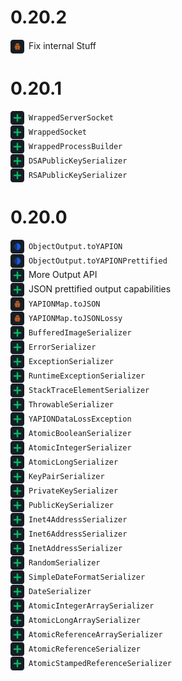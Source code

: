 # 0.20.2

<div style="margin-bottom: 1px">
<img src="../../icons/fix.png" width="22px" style="vertical-align: middle; margin-right: 3px"> Fix internal Stuff
</div>

# 0.20.1

<div style="margin-bottom: 1px">
<img src="../../icons/add.png" width="22px" style="vertical-align: middle; margin-right: 3px"> <code>WrappedServerSocket</code>
</div>
<div style="margin-bottom: 1px">
<img src="../../icons/add.png" width="22px" style="vertical-align: middle; margin-right: 3px"> <code>WrappedSocket</code>
</div>
<div style="margin-bottom: 1px">
<img src="../../icons/add.png" width="22px" style="vertical-align: middle; margin-right: 3px"> <code>WrappedProcessBuilder</code>
</div>
<div style="margin-bottom: 1px">
<img src="../../icons/add.png" width="22px" style="vertical-align: middle; margin-right: 3px"> <code>DSAPublicKeySerializer</code>
</div>
<div style="margin-bottom: 1px">
<img src="../../icons/add.png" width="22px" style="vertical-align: middle; margin-right: 3px"> <code>RSAPublicKeySerializer</code>
</div>

# 0.20.0

<div style="margin-bottom: 1px">
<img src="../../icons/simplify.png" width="22px" style="vertical-align: middle; margin-right: 3px"> <code>ObjectOutput.toYAPION</code>
</div>
<div style="margin-bottom: 1px">
<img src="../../icons/simplify.png" width="22px" style="vertical-align: middle; margin-right: 3px"> <code>ObjectOutput.toYAPIONPrettified</code>
</div>
<div style="margin-bottom: 1px">
<img src="../../icons/add.png" width="22px" style="vertical-align: middle; margin-right: 3px"> More Output API
</div>
<div style="margin-bottom: 1px">
<img src="../../icons/add.png" width="22px" style="vertical-align: middle; margin-right: 3px"> JSON prettified output capabilities
</div>
<div style="margin-bottom: 1px">
<img src="../../icons/fix.png" width="22px" style="vertical-align: middle; margin-right: 3px"> <code>YAPIONMap.toJSON</code>
</div>
<div style="margin-bottom: 1px">
<img src="../../icons/fix.png" width="22px" style="vertical-align: middle; margin-right: 3px"> <code>YAPIONMap.toJSONLossy</code>
</div>
<div style="margin-bottom: 1px">
<img src="../../icons/add.png" width="22px" style="vertical-align: middle; margin-right: 3px"> <code>BufferedImageSerializer</code>
</div>
<div style="margin-bottom: 1px">
<img src="../../icons/add.png" width="22px" style="vertical-align: middle; margin-right: 3px"> <code>ErrorSerializer</code>
</div>
<div style="margin-bottom: 1px">
<img src="../../icons/add.png" width="22px" style="vertical-align: middle; margin-right: 3px"> <code>ExceptionSerializer</code>
</div>
<div style="margin-bottom: 1px">
<img src="../../icons/add.png" width="22px" style="vertical-align: middle; margin-right: 3px"> <code>RuntimeExceptionSerializer</code>
</div>
<div style="margin-bottom: 1px">
<img src="../../icons/add.png" width="22px" style="vertical-align: middle; margin-right: 3px"> <code>StackTraceElementSerializer</code>
</div>
<div style="margin-bottom: 1px">
<img src="../../icons/add.png" width="22px" style="vertical-align: middle; margin-right: 3px"> <code>ThrowableSerializer</code>
</div>
<div style="margin-bottom: 1px">
<img src="../../icons/add.png" width="22px" style="vertical-align: middle; margin-right: 3px"> <code>YAPIONDataLossException</code>
</div>
<div style="margin-bottom: 1px">
<img src="../../icons/add.png" width="22px" style="vertical-align: middle; margin-right: 3px"> <code>AtomicBooleanSerializer</code>
</div>
<div style="margin-bottom: 1px">
<img src="../../icons/add.png" width="22px" style="vertical-align: middle; margin-right: 3px"> <code>AtomicIntegerSerializer</code>
</div>
<div style="margin-bottom: 1px">
<img src="../../icons/add.png" width="22px" style="vertical-align: middle; margin-right: 3px"> <code>AtomicLongSerializer</code>
</div>
<div style="margin-bottom: 1px">
<img src="../../icons/add.png" width="22px" style="vertical-align: middle; margin-right: 3px"> <code>KeyPairSerializer</code>
</div>
<div style="margin-bottom: 1px">
<img src="../../icons/add.png" width="22px" style="vertical-align: middle; margin-right: 3px"> <code>PrivateKeySerializer</code>
</div>
<div style="margin-bottom: 1px">
<img src="../../icons/add.png" width="22px" style="vertical-align: middle; margin-right: 3px"> <code>PublicKeySerializer</code>
</div>
<div style="margin-bottom: 1px">
<img src="../../icons/add.png" width="22px" style="vertical-align: middle; margin-right: 3px"> <code>Inet4AddressSerializer</code>
</div>
<div style="margin-bottom: 1px">
<img src="../../icons/add.png" width="22px" style="vertical-align: middle; margin-right: 3px"> <code>Inet6AddressSerializer</code>
</div>
<div style="margin-bottom: 1px">
<img src="../../icons/add.png" width="22px" style="vertical-align: middle; margin-right: 3px"> <code>InetAddressSerializer</code>
</div>
<div style="margin-bottom: 1px">
<img src="../../icons/add.png" width="22px" style="vertical-align: middle; margin-right: 3px"> <code>RandomSerializer</code>
</div>
<div style="margin-bottom: 1px">
<img src="../../icons/add.png" width="22px" style="vertical-align: middle; margin-right: 3px"> <code>SimpleDateFormatSerializer</code>
</div>
<div style="margin-bottom: 1px">
<img src="../../icons/add.png" width="22px" style="vertical-align: middle; margin-right: 3px"> <code>DateSerializer</code>
</div>
<div style="margin-bottom: 1px">
<img src="../../icons/add.png" width="22px" style="vertical-align: middle; margin-right: 3px"> <code>AtomicIntegerArraySerializer</code>
</div>
<div style="margin-bottom: 1px">
<img src="../../icons/add.png" width="22px" style="vertical-align: middle; margin-right: 3px"> <code>AtomicLongArraySerializer</code>
</div>
<div style="margin-bottom: 1px">
<img src="../../icons/add.png" width="22px" style="vertical-align: middle; margin-right: 3px"> <code>AtomicReferenceArraySerializer</code>
</div>
<div style="margin-bottom: 1px">
<img src="../../icons/add.png" width="22px" style="vertical-align: middle; margin-right: 3px"> <code>AtomicReferenceSerializer</code>
</div>
<div style="margin-bottom: 1px">
<img src="../../icons/add.png" width="22px" style="vertical-align: middle; margin-right: 3px"> <code>AtomicStampedReferenceSerializer</code>
</div>
